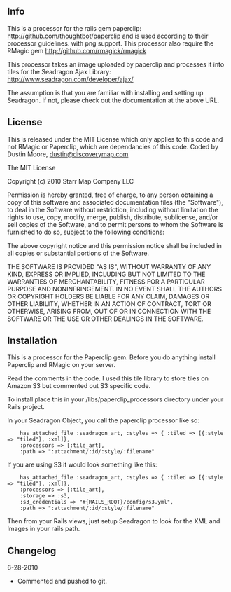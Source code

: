 Info
-----

This is a processor for the rails gem paperclip: http://github.com/thoughtbot/paperclip and is used according to their processor guidelines. with png support.
This processor also require the RMagic gem http://github.com/rmagick/rmagick

This processor takes an image uploaded by paperclip and processes it into tiles for the Seadragon Ajax Library: http://www.seadragon.com/developer/ajax/

The assumption is that you are familiar with installing and setting up Seadragon. If not, please check out the documentation at the above URL.


License
-----

This is released under the MIT License which only applies to this code and not RMagic or Paperclip, which are dependancies of this code.
Coded by Dustin Moore, dustin@discoverymap.com

The MIT License

Copyright (c) 2010 Starr Map Company LLC

Permission is hereby granted, free of charge, to any person obtaining a copy
of this software and associated documentation files (the "Software"), to deal
in the Software without restriction, including without limitation the rights
to use, copy, modify, merge, publish, distribute, sublicense, and/or sell
copies of the Software, and to permit persons to whom the Software is
furnished to do so, subject to the following conditions:

The above copyright notice and this permission notice shall be included in
all copies or substantial portions of the Software.

THE SOFTWARE IS PROVIDED "AS IS", WITHOUT WARRANTY OF ANY KIND, EXPRESS OR
IMPLIED, INCLUDING BUT NOT LIMITED TO THE WARRANTIES OF MERCHANTABILITY,
FITNESS FOR A PARTICULAR PURPOSE AND NONINFRINGEMENT. IN NO EVENT SHALL THE
AUTHORS OR COPYRIGHT HOLDERS BE LIABLE FOR ANY CLAIM, DAMAGES OR OTHER
LIABILITY, WHETHER IN AN ACTION OF CONTRACT, TORT OR OTHERWISE, ARISING FROM,
OUT OF OR IN CONNECTION WITH THE SOFTWARE OR THE USE OR OTHER DEALINGS IN
THE SOFTWARE.


Installation
------------

This is a processor for the Paperclip gem. Before you do anything install Paperclip and RMagic on your server.

Read the comments in the code. I used this tile library to store tiles on Amazon S3 but commented out S3 specific code.

To install place this in your /libs/paperclip_processors directory under your Rails project.

In your Seadragon Object, you call the paperclip processor like so:

		has_attached_file :seadragon_art, :styles => { :tiled => [{:style => "tiled"}, :xml]},
		:processors => [:tile_art],
		:path => ":attachment/:id/:style/:filename"
		
If you are using S3 it would look something like this:

		has_attached_file :seadragon_art, :styles => { :tiled => [{:style => "tiled"}, :xml]},
		:processors => [:tile_art],
		:storage => :s3,
		:s3_credentials => "#{RAILS_ROOT}/config/s3.yml",
		:path => ":attachment/:id/:style/:filename"
		
		
Then from your Rails views, just setup Seadragon to look for the XML and Images in your rails path.

Changelog
---------

6-28-2010

* Commented and pushed to git.



